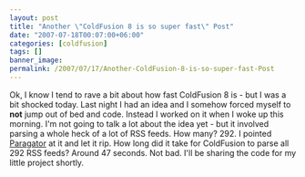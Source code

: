 ```yaml
---
layout: post
title: "Another \"ColdFusion 8 is so super fast\" Post"
date: "2007-07-18T00:07:00+06:00"
categories: [coldfusion]
tags: []
banner_image: 
permalink: /2007/07/17/Another-ColdFusion-8-is-so-super-fast-Post
---
```


Ok, I know I tend to rave a bit about how fast ColdFusion 8 is - but I was a bit shocked today. Last night I had an idea and I somehow forced myself to <b>not</b> jump out of bed and code. Instead I worked on it when I woke up this morning. I'm not going to talk a lot about the idea yet - but it involved parsing a whole heck of a lot of RSS feeds. How many? 292. I pointed <a href="http://paragator.riaforge.org/">Paragator</a> at it and let it rip. How long did it take for ColdFusion to parse all 292 RSS feeds? Around 47 seconds. Not bad. I'll be sharing the code for my little project shortly.